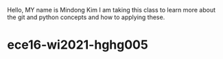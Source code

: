 Hello, MY name is Mindong Kim
I am taking this class to learn more about the git and python concepts and how to applying these.
# ece16-wi2021-hghg005
